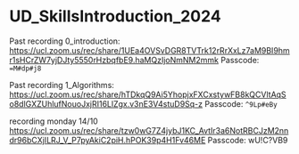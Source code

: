 # UD_SkillsIntroduction_2024

Past recording 0_introduction:
https://ucl.zoom.us/rec/share/1UEa4OVSvDGR8TVTrk12rRrXxLz7aM9BI9hmr1sHCrZW7yjDJty5550rHzbqfbE9.haMQzIjoNmNM2mmk Passcode: `=M#dp#j8`

Past recording 1_Algorithms:
https://ucl.zoom.us/rec/share/hTDkqQ9Ai5YhopjxFXCxstywFB8kQCVltAqSo8dlGXZUhlufNouoJxjRI16LlZgx.v3nE3V4stuD9Sq-z Passcode: `^9Lp#eBy`

recording monday 14/10
https://ucl.zoom.us/rec/share/tzw0wG7Z4jybJ1KC_AvtIr3a6NotRBCJzM2nndr96bCXjILRJ_V_P7pyAkiC2piH.hPOK39p4H1Fv46ME
Passcode: wU!C?VB9